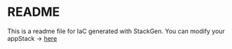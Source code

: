 # README
This is a readme file for IaC generated with StackGen.
You can modify your appStack -> [here](http://stage.dev.stackgen.com/appstacks/571593ee-5b19-4e49-9b08-54f38134af34)
